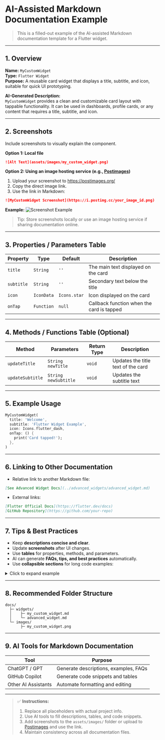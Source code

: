 # AI-Assisted Markdown Documentation Example

> This is a filled-out example of the AI-assisted Markdown documentation template for a Flutter widget.

---

## 1. Overview

**Name:** `MyCustomWidget`  
**Type:** `Flutter Widget`  
**Purpose:** A reusable card widget that displays a title, subtitle, and icon, suitable for quick UI prototyping.

**AI-Generated Description:**  
`MyCustomWidget` provides a clean and customizable card layout with tappable functionality. It can be used in dashboards, profile cards, or any content that requires a title, subtitle, and icon.

---

## 2. Screenshots

Include screenshots to visually explain the component.

**Option 1: Local file**

```markdown
![Alt Text](assets/images/my_custom_widget.png)
```

**Option 2: Using an image hosting service (e.g., [Postimages](https://postimages.org/))**

1. Upload your screenshot to https://postimages.org/
2. Copy the direct image link.
3. Use the link in Markdown:

```markdown
![MyCustomWidget Screenshot](https://i.postimg.cc/your_image_id.png)
```

**Example:**
![Screenshot Example](https://i.postimg.cc/your_image_id.png)

> Tip: Store screenshots locally or use an image hosting service if sharing documentation online.

---

## 3. Properties / Parameters Table

| Property   | Type       | Default      | Description                               |
| ---------- | ---------- | ------------ | ----------------------------------------- |
| `title`    | `String`   | `''`         | The main text displayed on the card       |
| `subtitle` | `String`   | `''`         | Secondary text below the title            |
| `icon`     | `IconData` | `Icons.star` | Icon displayed on the card                |
| `onTap`    | `Function` | `null`       | Callback function when the card is tapped |

---

## 4. Methods / Functions Table (Optional)

| Method           | Parameters           | Return Type | Description                        |
| ---------------- | -------------------- | ----------- | ---------------------------------- |
| `updateTitle`    | `String newTitle`    | `void`      | Updates the title text of the card |
| `updateSubtitle` | `String newSubtitle` | `void`      | Updates the subtitle text          |

---

## 5. Example Usage

```dart
MyCustomWidget(
  title: 'Welcome',
  subtitle: 'Flutter Widget Example',
  icon: Icons.flutter_dash,
  onTap: () {
    print('Card tapped!');
  },
)
```

---

## 6. Linking to Other Documentation

- Relative link to another Markdown file:

```markdown
[See Advanced Widget Docs](../advanced_widgets/advanced_widget.md)
```

- External links:

```markdown
[Flutter Official Docs](https://flutter.dev/docs)
[GitHub Repository](https://github.com/your-repo)
```

---

## 7. Tips & Best Practices

- Keep **descriptions concise and clear**.
- Update **screenshots** after UI changes.
- Use **tables** for properties, methods, and parameters.
- AI can generate **FAQs, tips, and best practices** automatically.
- Use **collapsible sections** for long code examples:

<details>
<summary>Click to expand example</summary>

```dart
Text('Hidden code snippet')
```

</details>

---

## 8. Recommended Folder Structure

```
docs/
  ├─ widgets/
  │    ├─ my_custom_widget.md
  │    └─ advanced_widget.md
  └─ images/
       ├─ my_custom_widget.png
```

---

## 9. AI Tools for Markdown Documentation

| Tool                | Purpose                               |
| ------------------- | ------------------------------------- |
| ChatGPT / GPT       | Generate descriptions, examples, FAQs |
| GitHub Copilot      | Generate code snippets and tables     |
| Other AI Assistants | Automate formatting and editing       |

---

> ✅ **Instructions:**
>
> 1. Replace all placeholders with actual project info.
> 2. Use AI tools to fill descriptions, tables, and code snippets.
> 3. Add screenshots to the `assets/images/` folder or upload to [Postimages](https://postimages.org/) and use the link.
> 4. Maintain consistency across all documentation files.
